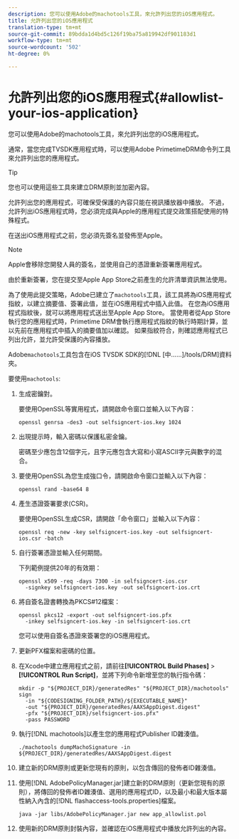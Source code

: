 ```yaml
---
description: 您可以使用Adobe的machotools工具，來允許列出您的iOS應用程式。
title: 允許列出您的iOS應用程式
translation-type: tm+mt
source-git-commit: 89bdda1d4bd5c126f19ba75a819942df901183d1
workflow-type: tm+mt
source-wordcount: '502'
ht-degree: 0%

---
```



# 允許列出您的iOS應用程式{#allowlist-your-ios-application}

您可以使用Adobe的machotools工具，來允許列出您的iOS應用程式。

通常，當您完成TVSDK應用程式時，可以使用Adobe PrimetimeDRM命令列工具來允許列出您的應用程式。

>[!TIP]
>
>您也可以使用這些工具來建立DRM原則並加密內容。

允許列出您的應用程式，可確保受保護的內容只能在視訊播放器中播放。 不過，允許列出iOS應用程式時，您必須完成與Apple的應用程式提交政策搭配使用的特殊程式。

在送出iOS應用程式之前，您必須先簽名並發佈至Apple。

>[!NOTE]
>
>Apple會移除您開發人員的簽名，並使用自己的憑證重新簽署應用程式。

由於重新簽署，您在提交至Apple App Store之前產生的允許清單資訊無法使用。

為了使用此提交策略，Adobe已建立了`machotools`工具，該工具將為iOS應用程式指紋，以建立摘要值、簽署此值，並在iOS應用程式中插入此值。 在您為iOS應用程式指紋後，就可以將應用程式送出至Apple App Store。 當使用者從App Store執行您的應用程式時，Primetime DRM會執行應用程式指紋的執行時期計算，並以先前在應用程式中插入的摘要值加以確認。 如果指紋符合，則確認應用程式已列出允許，並允許受保護的內容播放。

Adobe`machotools`工具包含在iOS TVSDK SDK的[!DNL [中……]/tools/DRM]資料夾。

要使用`machotools`:

1. 生成密鑰對。

   要使用OpenSSL等實用程式，請開啟命令窗口並輸入以下內容：

   ```shell
   openssl genrsa -des3 -out selfsigncert-ios.key 1024
   ```

1. 出現提示時，輸入密碼以保護私密金鑰。

   密碼至少應包含12個字元，且字元應包含大寫和小寫ASCII字元與數字的混合。
1. 要使用OpenSSL為您生成強口令，請開啟命令窗口並輸入以下內容：

   ```shell
   openssl rand -base64 8
   ```

1. 產生憑證簽署要求(CSR)。

   要使用OpenSSL生成CSR，請開啟「命令窗口」並輸入以下內容：

   ```shell
   openssl req -new -key selfsigncert-ios.key -out selfsigncert-ios.csr -batch
   ```

1. 自行簽署憑證並輸入任何期間。

   下列範例提供20年的有效期：

   ```shell
   openssl x509 -req -days 7300 -in selfsigncert-ios.csr  
     -signkey selfsigncert-ios.key -out selfsigncert-ios.crt
   ```

1. 將自簽名證書轉換為PKCS#12檔案：

   ```shell
   openssl pkcs12 -export -out selfsigncert-ios.pfx  
     -inkey selfsigncert-ios.key -in selfsigncert-ios.crt
   ```

   您可以使用自簽名憑證來簽署您的iOS應用程式。

1. 更新PFX檔案和密碼的位置。
1. 在Xcode中建立應用程式之前，請前往&#x200B;**[!UICONTROL Build Phases]** > **[!UICONTROL Run Script]**，並將下列命令新增至您的執行指令碼：

   ```shell
   mkdir -p "${PROJECT_DIR}/generatedRes" "${PROJECT_DIR}/machotools" sign  
     -in "${CODESIGNING_FOLDER_PATH}/${EXECUTABLE_NAME}"  
     -out "${PROJECT_DIR}/generatedRes/AAXSAppDigest.digest"  
     -pfx "${PROJECT_DIR}/selfsigncert-ios.pfx"  
     -pass PASSWORD
   ```

1. 執行[!DNL machotools]以產生您的應用程式Publisher ID雜湊值。

   ```shell
   ./machotools dumpMachoSignature -in ${PROJECT_DIR}/generatedRes/AAXSAppDigest.digest
   ```

1. 建立新的DRM原則或更新您現有的原則，以包含傳回的發佈者ID雜湊值。
1. 使用[!DNL AdobePolicyManager.jar]建立新的DRM原則（更新您現有的原則），將傳回的發佈者ID雜湊值、選用的應用程式ID，以及最小和最大版本屬性納入內含的[!DNL flashaccess-tools.properties]檔案。

   ```shell
   java -jar libs/AdobePolicyManager.jar new app_allowlist.pol
   ```

1. 使用新的DRM原則封裝內容，並確認在iOS應用程式中播放允許列出的內容。
